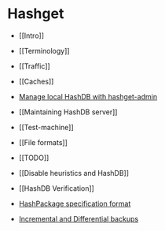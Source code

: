 # Hashget

- [[Intro]]
- [[Terminology]]
- [[Traffic]]
- [[Caches]]
- [Manage local HashDB with hashget-admin](hashget-admin)
- [[Maintaining HashDB server]]
- [[Test-machine]]
- [[File formats]]
- [[TODO]]
- [[Disable heuristics and HashDB]]
- [[HashDB Verification]]
- [HashPackage specification format](hpspec)

- [Incremental and Differential backups](incremental)